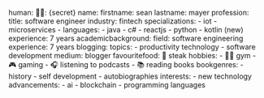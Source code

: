 human:
  😶‍🌫️: {secret}
  name:
    firstname: sean
    lastname: mayer
  profession:
    title: software engineer
    industry: fintech
    specializations:
      - iot
      - microservices
      - languages:
        - java
        - c#
        - reactjs
        - python
        - kotlin (new)
    experience: 7 years
    academicbackground:
      field: software engineering
      experience: 7 years
  blogging:
    topics:
      - productivity technology
      - software development
    medium: blogger
  favouritefood: 🥩 steak
  hobbies:
    - 🏋️‍♂️ gym
    - 🎮 gaming
    - 🎧 listening to podcasts
    - 📚 reading books
  bookgenres:
    - history
    - self development
    - autobiographies
  interests:
    - new technology advancements:
      - ai
      - blockchain
      - programming languages
